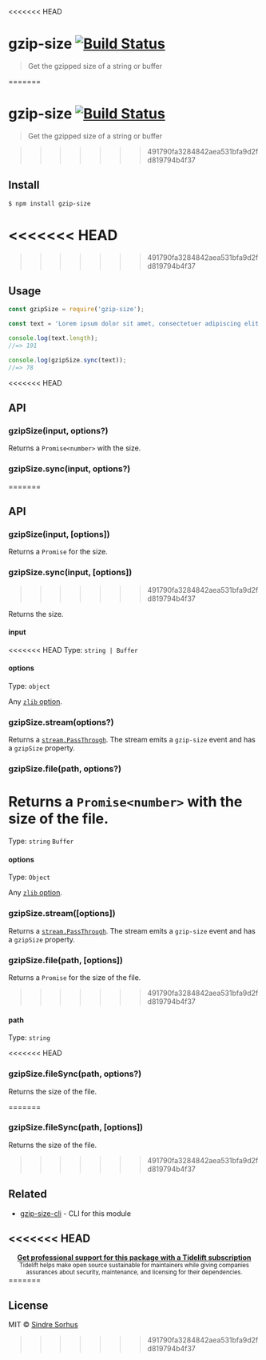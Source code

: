 <<<<<<< HEAD
# gzip-size [![Build Status](https://travis-ci.com/sindresorhus/gzip-size.svg?branch=master)](https://travis-ci.com/github/sindresorhus/gzip-size)

> Get the gzipped size of a string or buffer

=======
# gzip-size [![Build Status](https://travis-ci.org/sindresorhus/gzip-size.svg?branch=master)](https://travis-ci.org/sindresorhus/gzip-size)

> Get the gzipped size of a string or buffer


>>>>>>> 491790fa3284842aea531bfa9d2fd819794b4f37
## Install

```
$ npm install gzip-size
```

<<<<<<< HEAD
=======

>>>>>>> 491790fa3284842aea531bfa9d2fd819794b4f37
## Usage

```js
const gzipSize = require('gzip-size');

const text = 'Lorem ipsum dolor sit amet, consectetuer adipiscing elit. Aenean commodo ligula eget dolor. Aenean massa. Cum sociis natoque penatibus et magnis dis parturient montes, nascetur ridiculus mus.';

console.log(text.length);
//=> 191

console.log(gzipSize.sync(text));
//=> 78
```

<<<<<<< HEAD
## API

### gzipSize(input, options?)

Returns a `Promise<number>` with the size.

### gzipSize.sync(input, options?)
=======

## API

### gzipSize(input, [options])

Returns a `Promise` for the size.

### gzipSize.sync(input, [options])
>>>>>>> 491790fa3284842aea531bfa9d2fd819794b4f37

Returns the size.

#### input

<<<<<<< HEAD
Type: `string | Buffer`

#### options

Type: `object`

Any [`zlib` option](https://nodejs.org/api/zlib.html#zlib_class_options).

### gzipSize.stream(options?)

Returns a [`stream.PassThrough`](https://nodejs.org/api/stream.html#stream_class_stream_passthrough). The stream emits a `gzip-size` event and has a `gzipSize` property.

### gzipSize.file(path, options?)

Returns a `Promise<number>` with the size of the file.
=======
Type: `string` `Buffer`

#### options

Type: `Object`

Any [`zlib` option](https://nodejs.org/api/zlib.html#zlib_class_options).

### gzipSize.stream([options])

Returns a [`stream.PassThrough`](https://nodejs.org/api/stream.html#stream_class_stream_passthrough). The stream emits a `gzip-size` event and has a `gzipSize` property.

### gzipSize.file(path, [options])

Returns a `Promise` for the size of the file.
>>>>>>> 491790fa3284842aea531bfa9d2fd819794b4f37

#### path

Type: `string`

<<<<<<< HEAD
### gzipSize.fileSync(path, options?)

Returns the size of the file.

=======
### gzipSize.fileSync(path, [options])

Returns the size of the file.


>>>>>>> 491790fa3284842aea531bfa9d2fd819794b4f37
## Related

- [gzip-size-cli](https://github.com/sindresorhus/gzip-size-cli) - CLI for this module

<<<<<<< HEAD
---

<div align="center">
	<b>
		<a href="https://tidelift.com/subscription/pkg/npm-gzip-size?utm_source=npm-gzip-size&utm_medium=referral&utm_campaign=readme">Get professional support for this package with a Tidelift subscription</a>
	</b>
	<br>
	<sub>
		Tidelift helps make open source sustainable for maintainers while giving companies<br>assurances about security, maintenance, and licensing for their dependencies.
	</sub>
</div>
=======

## License

MIT © [Sindre Sorhus](https://sindresorhus.com)
>>>>>>> 491790fa3284842aea531bfa9d2fd819794b4f37
